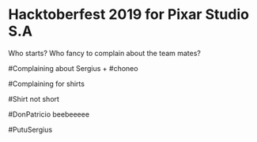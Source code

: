 # Hacktoberfest 2019 for Pixar Studio S.A
Who starts? Who fancy to complain about the team mates?

#Complaining about Sergius +
#choneo

#Complaining for shirts

#Shirt not short

#DonPatricio beebeeeee

#PutuSergius
